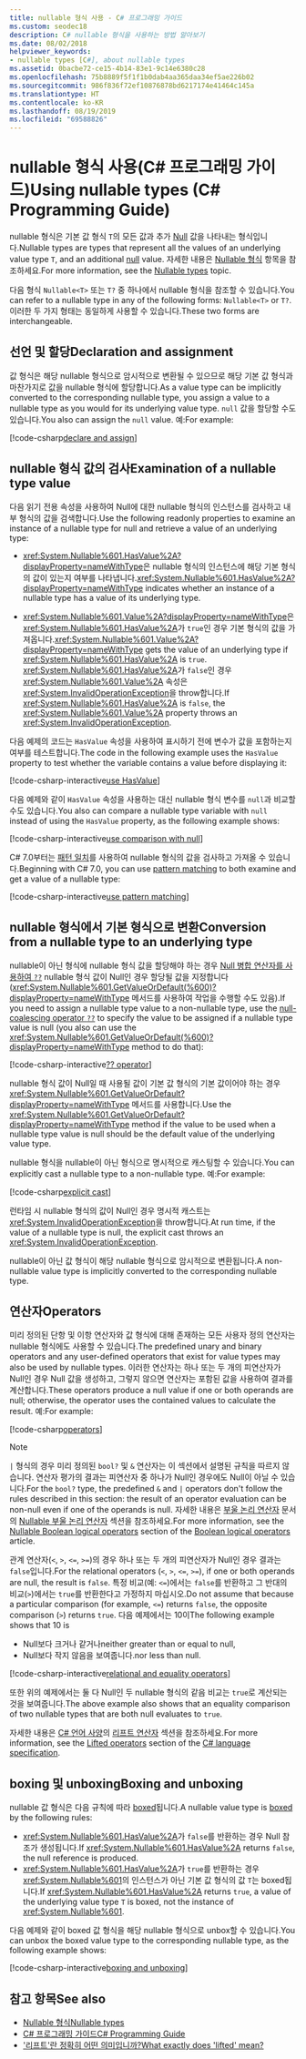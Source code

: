 ```yaml
---
title: nullable 형식 사용 - C# 프로그래밍 가이드
ms.custom: seodec18
description: C# nullable 형식을 사용하는 방법 알아보기
ms.date: 08/02/2018
helpviewer_keywords:
- nullable types [C#], about nullable types
ms.assetid: 0bacbe72-ce15-4b14-83e1-9c14e6380c28
ms.openlocfilehash: 75b8889f5f1f1b0dab4aa365daa34ef5ae226b02
ms.sourcegitcommit: 986f836f72ef10876878bd6217174e41464c145a
ms.translationtype: HT
ms.contentlocale: ko-KR
ms.lasthandoff: 08/19/2019
ms.locfileid: "69588826"
---
```

# <a name="using-nullable-types-c-programming-guide"></a><span data-ttu-id="5b7a7-103">nullable 형식 사용(C# 프로그래밍 가이드)</span><span class="sxs-lookup"><span data-stu-id="5b7a7-103">Using nullable types (C# Programming Guide)</span></span>

<span data-ttu-id="5b7a7-104">nullable 형식은 기본 값 형식 `T`의 모든 값과 추가 [Null](../../language-reference/keywords/null.md) 값을 나타내는 형식입니다.</span><span class="sxs-lookup"><span data-stu-id="5b7a7-104">Nullable types are types that represent all the values of an underlying value type `T`, and an additional [null](../../language-reference/keywords/null.md) value.</span></span> <span data-ttu-id="5b7a7-105">자세한 내용은 [Nullable 형식](index.md) 항목을 참조하세요.</span><span class="sxs-lookup"><span data-stu-id="5b7a7-105">For more information, see the [Nullable types](index.md) topic.</span></span>

<span data-ttu-id="5b7a7-106">다음 형식 `Nullable<T>` 또는 `T?` 중 하나에서 nullable 형식을 참조할 수 있습니다.</span><span class="sxs-lookup"><span data-stu-id="5b7a7-106">You can refer to a nullable type in any of the following forms: `Nullable<T>` or `T?`.</span></span> <span data-ttu-id="5b7a7-107">이러한 두 가지 형태는 동일하게 사용할 수 있습니다.</span><span class="sxs-lookup"><span data-stu-id="5b7a7-107">These two forms are interchangeable.</span></span>  
  
## <a name="declaration-and-assignment"></a><span data-ttu-id="5b7a7-108">선언 및 할당</span><span class="sxs-lookup"><span data-stu-id="5b7a7-108">Declaration and assignment</span></span>

<span data-ttu-id="5b7a7-109">값 형식은 해당 nullable 형식으로 암시적으로 변환될 수 있으므로 해당 기본 값 형식과 마찬가지로 값을 nullable 형식에 할당합니다.</span><span class="sxs-lookup"><span data-stu-id="5b7a7-109">As a value type can be implicitly converted to the corresponding nullable type, you assign a value to a nullable type as you would for its underlying value type.</span></span> <span data-ttu-id="5b7a7-110">`null` 값을 할당할 수도 있습니다.</span><span class="sxs-lookup"><span data-stu-id="5b7a7-110">You also can assign the `null` value.</span></span>  <span data-ttu-id="5b7a7-111">예:</span><span class="sxs-lookup"><span data-stu-id="5b7a7-111">For example:</span></span>
  
[!code-csharp[declare and assign](../../../../samples/snippets/csharp/programming-guide/nullable-types/NullableTypesUsage.cs#1)]

## <a name="examination-of-a-nullable-type-value"></a><span data-ttu-id="5b7a7-112">nullable 형식 값의 검사</span><span class="sxs-lookup"><span data-stu-id="5b7a7-112">Examination of a nullable type value</span></span>

<span data-ttu-id="5b7a7-113">다음 읽기 전용 속성을 사용하여 Null에 대한 nullable 형식의 인스턴스를 검사하고 내부 형식의 값을 검색합니다.</span><span class="sxs-lookup"><span data-stu-id="5b7a7-113">Use the following readonly properties to examine an instance of a nullable type for null and retrieve a value of an underlying type:</span></span>  
  
- <span data-ttu-id="5b7a7-114"><xref:System.Nullable%601.HasValue%2A?displayProperty=nameWithType>은 nullable 형식의 인스턴스에 해당 기본 형식의 값이 있는지 여부를 나타냅니다.</span><span class="sxs-lookup"><span data-stu-id="5b7a7-114"><xref:System.Nullable%601.HasValue%2A?displayProperty=nameWithType> indicates whether an instance of a nullable type has a value of its underlying type.</span></span>
  
- <span data-ttu-id="5b7a7-115"><xref:System.Nullable%601.Value%2A?displayProperty=nameWithType>은 <xref:System.Nullable%601.HasValue%2A>가 `true`인 경우 기본 형식의 값을 가져옵니다.</span><span class="sxs-lookup"><span data-stu-id="5b7a7-115"><xref:System.Nullable%601.Value%2A?displayProperty=nameWithType> gets the value of an underlying type if <xref:System.Nullable%601.HasValue%2A> is `true`.</span></span> <span data-ttu-id="5b7a7-116"><xref:System.Nullable%601.HasValue%2A>가 `false`인 경우 <xref:System.Nullable%601.Value%2A> 속성은 <xref:System.InvalidOperationException>을 throw합니다.</span><span class="sxs-lookup"><span data-stu-id="5b7a7-116">If <xref:System.Nullable%601.HasValue%2A> is `false`, the <xref:System.Nullable%601.Value%2A> property throws an <xref:System.InvalidOperationException>.</span></span>
  
<span data-ttu-id="5b7a7-117">다음 예제의 코드는 `HasValue` 속성을 사용하여 표시하기 전에 변수가 값을 포함하는지 여부를 테스트합니다.</span><span class="sxs-lookup"><span data-stu-id="5b7a7-117">The code in the following example uses the `HasValue` property to test whether the variable contains a value before displaying it:</span></span>
  
[!code-csharp-interactive[use HasValue](../../../../samples/snippets/csharp/programming-guide/nullable-types/NullableTypesUsage.cs#2)]
  
<span data-ttu-id="5b7a7-118">다음 예제와 같이 `HasValue` 속성을 사용하는 대신 nullable 형식 변수를 `null`과 비교할 수도 있습니다.</span><span class="sxs-lookup"><span data-stu-id="5b7a7-118">You also can compare a nullable type variable with `null` instead of using the `HasValue` property, as the following example shows:</span></span>  
  
[!code-csharp-interactive[use comparison with null](../../../../samples/snippets/csharp/programming-guide/nullable-types/NullableTypesUsage.cs#3)]

<span data-ttu-id="5b7a7-119">C# 7.0부터는 [패턴 일치](../../pattern-matching.md)를 사용하여 nullable 형식의 값을 검사하고 가져올 수 있습니다.</span><span class="sxs-lookup"><span data-stu-id="5b7a7-119">Beginning with C# 7.0, you can use [pattern matching](../../pattern-matching.md) to both examine and get a value of a nullable type:</span></span>

[!code-csharp-interactive[use pattern matching](../../../../samples/snippets/csharp/programming-guide/nullable-types/NullableTypesUsage.cs#4)]

## <a name="conversion-from-a-nullable-type-to-an-underlying-type"></a><span data-ttu-id="5b7a7-120">nullable 형식에서 기본 형식으로 변환</span><span class="sxs-lookup"><span data-stu-id="5b7a7-120">Conversion from a nullable type to an underlying type</span></span>

<span data-ttu-id="5b7a7-121">nullable이 아닌 형식에 nullable 형식 값을 할당해야 하는 경우 [Null 병합 연산자를 사용하여 `??`](../../language-reference/operators/null-coalescing-operator.md) nullable 형식 값이 Null인 경우 할당될 값을 지정합니다(<xref:System.Nullable%601.GetValueOrDefault(%600)?displayProperty=nameWithType> 메서드를 사용하여 작업을 수행할 수도 있음).</span><span class="sxs-lookup"><span data-stu-id="5b7a7-121">If you need to assign a nullable type value to a non-nullable type, use the [null-coalescing operator `??`](../../language-reference/operators/null-coalescing-operator.md) to specify the value to be assigned if a nullable type value is null (you also can use the <xref:System.Nullable%601.GetValueOrDefault(%600)?displayProperty=nameWithType> method to do that):</span></span>
  
[!code-csharp-interactive[?? operator](../../../../samples/snippets/csharp/programming-guide/nullable-types/NullableTypesUsage.cs#5)]

<span data-ttu-id="5b7a7-122">nullable 형식 값이 Null일 때 사용될 값이 기본 값 형식의 기본 값이어야 하는 경우 <xref:System.Nullable%601.GetValueOrDefault?displayProperty=nameWithType> 메서드를 사용합니다.</span><span class="sxs-lookup"><span data-stu-id="5b7a7-122">Use the <xref:System.Nullable%601.GetValueOrDefault?displayProperty=nameWithType> method if the value to be used when a nullable type value is null should be the default value of the underlying value type.</span></span>
  
<span data-ttu-id="5b7a7-123">nullable 형식을 nullable이 아닌 형식으로 명시적으로 캐스팅할 수 있습니다.</span><span class="sxs-lookup"><span data-stu-id="5b7a7-123">You can explicitly cast a nullable type to a non-nullable type.</span></span> <span data-ttu-id="5b7a7-124">예:</span><span class="sxs-lookup"><span data-stu-id="5b7a7-124">For example:</span></span>  
  
[!code-csharp[explicit cast](../../../../samples/snippets/csharp/programming-guide/nullable-types/NullableTypesUsage.cs#6)]

<span data-ttu-id="5b7a7-125">런타임 시 nullable 형식의 값이 Null인 경우 명시적 캐스트는 <xref:System.InvalidOperationException>을 throw합니다.</span><span class="sxs-lookup"><span data-stu-id="5b7a7-125">At run time, if the value of a nullable type is null, the explicit cast throws an <xref:System.InvalidOperationException>.</span></span>

<span data-ttu-id="5b7a7-126">nullable이 아닌 값 형식이 해당 nullable 형식으로 암시적으로 변환됩니다.</span><span class="sxs-lookup"><span data-stu-id="5b7a7-126">A non-nullable value type is implicitly converted to the corresponding nullable type.</span></span>
  
## <a name="operators"></a><span data-ttu-id="5b7a7-127">연산자</span><span class="sxs-lookup"><span data-stu-id="5b7a7-127">Operators</span></span>

<span data-ttu-id="5b7a7-128">미리 정의된 단항 및 이항 연산자와 값 형식에 대해 존재하는 모든 사용자 정의 연산자는 nullable 형식에도 사용할 수 있습니다.</span><span class="sxs-lookup"><span data-stu-id="5b7a7-128">The predefined unary and binary operators and any user-defined operators that exist for value types may also be used by nullable types.</span></span> <span data-ttu-id="5b7a7-129">이러한 연산자는 하나 또는 두 개의 피연산자가 Null인 경우 Null 값을 생성하고, 그렇지 않으면 연산자는 포함된 값을 사용하여 결과를 계산합니다.</span><span class="sxs-lookup"><span data-stu-id="5b7a7-129">These operators produce a null value if one or both operands are null; otherwise, the operator uses the contained values to calculate the result.</span></span> <span data-ttu-id="5b7a7-130">예:</span><span class="sxs-lookup"><span data-stu-id="5b7a7-130">For example:</span></span>  
  
[!code-csharp[operators](../../../../samples/snippets/csharp/programming-guide/nullable-types/NullableTypesUsage.cs#7)]

> [!NOTE]
> <span data-ttu-id="5b7a7-131">`|` 형식의 경우 미리 정의된 `bool?` 및 `&` 연산자는 이 섹션에서 설명된 규칙을 따르지 않습니다. 연산자 평가의 결과는 피연산자 중 하나가 Null인 경우에도 Null이 아닐 수 있습니다.</span><span class="sxs-lookup"><span data-stu-id="5b7a7-131">For the `bool?` type, the predefined `&` and `|` operators don't follow the rules described in this section: the result of an operator evaluation can be non-null even if one of the operands is null.</span></span> <span data-ttu-id="5b7a7-132">자세한 내용은 [부울 논리 연산자](../../language-reference/operators/boolean-logical-operators.md) 문서의 [Nullable 부울 논리 연산자](../../language-reference/operators/boolean-logical-operators.md#nullable-boolean-logical-operators) 섹션을 참조하세요.</span><span class="sxs-lookup"><span data-stu-id="5b7a7-132">For more information, see the [Nullable Boolean logical operators](../../language-reference/operators/boolean-logical-operators.md#nullable-boolean-logical-operators) section of the [Boolean logical operators](../../language-reference/operators/boolean-logical-operators.md) article.</span></span>
  
<span data-ttu-id="5b7a7-133">관계 연산자(`<`, `>`, `<=`, `>=`)의 경우 하나 또는 두 개의 피연산자가 Null인 경우 결과는 `false`입니다.</span><span class="sxs-lookup"><span data-stu-id="5b7a7-133">For the relational operators (`<`, `>`, `<=`, `>=`), if one or both operands are null, the result is `false`.</span></span> <span data-ttu-id="5b7a7-134">특정 비교(예: `<=`)에서는 `false`를 반환하고 그 반대의 비교(`>`)에서는 `true`를 반환한다고 가정하지 마십시오.</span><span class="sxs-lookup"><span data-stu-id="5b7a7-134">Do not assume that because a particular comparison (for example, `<=`) returns `false`, the opposite comparison (`>`) returns `true`.</span></span> <span data-ttu-id="5b7a7-135">다음 예제에서는 10이</span><span class="sxs-lookup"><span data-stu-id="5b7a7-135">The following example shows that 10 is</span></span>

- <span data-ttu-id="5b7a7-136">Null보다 크거나 같거나</span><span class="sxs-lookup"><span data-stu-id="5b7a7-136">neither greater than or equal to null,</span></span>
- <span data-ttu-id="5b7a7-137">Null보다 작지 않음을 보여줍니다.</span><span class="sxs-lookup"><span data-stu-id="5b7a7-137">nor less than null.</span></span>
  
[!code-csharp-interactive[relational and equality operators](../../../../samples/snippets/csharp/programming-guide/nullable-types/NullableTypesUsage.cs#8)]
  
<span data-ttu-id="5b7a7-138">또한 위의 예제에서는 둘 다 Null인 두 nullable 형식의 같음 비교는 `true`로 계산되는 것을 보여줍니다.</span><span class="sxs-lookup"><span data-stu-id="5b7a7-138">The above example also shows that an equality comparison of two nullable types that are both null evaluates to `true`.</span></span>

<span data-ttu-id="5b7a7-139">자세한 내용은 [C# 언어 사양](~/_csharplang/spec/introduction.md)의 [리프트 연산자](~/_csharplang/spec/expressions.md#lifted-operators) 섹션을 참조하세요.</span><span class="sxs-lookup"><span data-stu-id="5b7a7-139">For more information, see the [Lifted operators](~/_csharplang/spec/expressions.md#lifted-operators) section of the [C# language specification](~/_csharplang/spec/introduction.md).</span></span>

## <a name="boxing-and-unboxing"></a><span data-ttu-id="5b7a7-140">boxing 및 unboxing</span><span class="sxs-lookup"><span data-stu-id="5b7a7-140">Boxing and unboxing</span></span>

<span data-ttu-id="5b7a7-141">nullable 값 형식은 다음 규칙에 따라 [boxed](../types/boxing-and-unboxing.md)됩니다.</span><span class="sxs-lookup"><span data-stu-id="5b7a7-141">A nullable value type is [boxed](../types/boxing-and-unboxing.md) by the following rules:</span></span>

- <span data-ttu-id="5b7a7-142"><xref:System.Nullable%601.HasValue%2A>가 `false`를 반환하는 경우 Null 참조가 생성됩니다.</span><span class="sxs-lookup"><span data-stu-id="5b7a7-142">If <xref:System.Nullable%601.HasValue%2A> returns `false`, the null reference is produced.</span></span>  
- <span data-ttu-id="5b7a7-143"><xref:System.Nullable%601.HasValue%2A>가 `true`를 반환하는 경우 <xref:System.Nullable%601>의 인스턴스가 아닌 기본 값 형식의 값 `T`는 boxed됩니다.</span><span class="sxs-lookup"><span data-stu-id="5b7a7-143">If <xref:System.Nullable%601.HasValue%2A> returns `true`, a value of the underlying value type `T` is boxed, not the instance of <xref:System.Nullable%601>.</span></span>

<span data-ttu-id="5b7a7-144">다음 예제와 같이 boxed 값 형식을 해당 nullable 형식으로 unbox할 수 있습니다.</span><span class="sxs-lookup"><span data-stu-id="5b7a7-144">You can unbox the boxed value type to the corresponding nullable type, as the following example shows:</span></span>

[!code-csharp-interactive[boxing and unboxing](../../../../samples/snippets/csharp/programming-guide/nullable-types/NullableTypesUsage.cs#9)]

## <a name="see-also"></a><span data-ttu-id="5b7a7-145">참고 항목</span><span class="sxs-lookup"><span data-stu-id="5b7a7-145">See also</span></span>

- [<span data-ttu-id="5b7a7-146">Nullable 형식</span><span class="sxs-lookup"><span data-stu-id="5b7a7-146">Nullable types</span></span>](index.md)
- [<span data-ttu-id="5b7a7-147">C# 프로그래밍 가이드</span><span class="sxs-lookup"><span data-stu-id="5b7a7-147">C# Programming Guide</span></span>](../index.md)
- [<span data-ttu-id="5b7a7-148">'리프트'란 정확히 어떤 의미입니까?</span><span class="sxs-lookup"><span data-stu-id="5b7a7-148">What exactly does 'lifted' mean?</span></span>](https://blogs.msdn.microsoft.com/ericlippert/2007/06/27/what-exactly-does-lifted-mean/)
